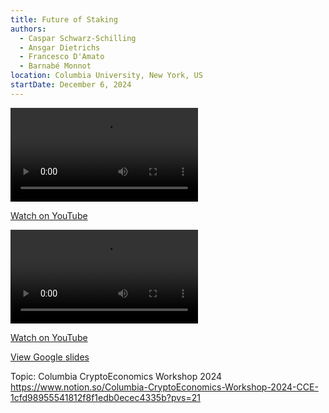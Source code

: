 ```yaml
---
title: Future of Staking
authors:
  - Caspar Schwarz-Schilling
  - Ansgar Dietrichs
  - Francesco D'Amato
  - Barnabé Monnot
location: Columbia University, New York, US
startDate: December 6, 2024
---
```


<video src="https://youtu.be/zqoUkZmMk1A?si=-DNi5dMnlH-kScMI"></video>

[Watch on YouTube](https://youtu.be/zqoUkZmMk1A?si=-DNi5dMnlH-kScMI)

<video src="https://youtu.be/Z3RD2nnE0H0?si=UVLfJrRWmoOVryky"></video>

[Watch on YouTube](https://youtu.be/Z3RD2nnE0H0?si=UVLfJrRWmoOVryky)

[View Google slides](https://docs.google.com/presentation/d/1OY_a4gJO9UeYhY4GJ0cjdTKb6q2EFCM8l47vvtaNdyc/edit?usp=sharing)

Topic: Columbia CryptoEconomics Workshop 2024 <https://www.notion.so/Columbia-CryptoEconomics-Workshop-2024-CCE-1cfd98955541812f8f1edb0ecec4335b?pvs=21>
